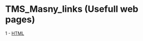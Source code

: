# TMS_Masny_links (Usefull web pages)

1 - [HTML](https://github.com/MikhailMasny/useful-web-pages/blob/master/docs/html.md)
